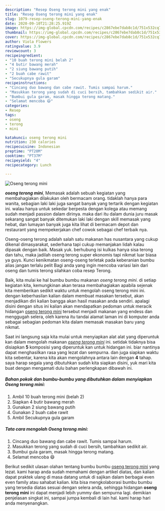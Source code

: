 ```yaml
---
description: "Resep Oseng terong mini yang enak"
title: "Resep Oseng terong mini yang enak"
slug: 1079-resep-oseng-terong-mini-yang-enak
date: 2020-09-10T21:28:25.919Z
image: https://img-global.cpcdn.com/recipes/c2867ebe7dab8c1d/751x532cq70/oseng-terong-mini-foto-resep-utama.jpg
thumbnail: https://img-global.cpcdn.com/recipes/c2867ebe7dab8c1d/751x532cq70/oseng-terong-mini-foto-resep-utama.jpg
cover: https://img-global.cpcdn.com/recipes/c2867ebe7dab8c1d/751x532cq70/oseng-terong-mini-foto-resep-utama.jpg
author: Viola Flowers
ratingvalue: 3.9
reviewcount: 3
recipeingredient:
- "10 buah terong mini belah 2"
- "4 butir bawang merah"
- "2 siung bawang putih"
- "2 buah cabe rawit"
- "Secukupnya gula garam"
recipeinstructions:
- "Cincang duo bawang dan cabe rawit. Tumis sampai harum."
- "Masukkan terong yang sudah di cuci bersih, tambahkan sedikit air."
- "Bumbui gula garam, masak hingga terong matang."
- "Selamat mencoba 😄"
categories:
- Resep
tags:
- oseng
- terong
- mini

katakunci: oseng terong mini 
nutrition: 230 calories
recipecuisine: Indonesian
preptime: "PT20M"
cooktime: "PT37M"
recipeyield: "4"
recipecategory: Lunch

---
```



![Oseng terong mini](https://img-global.cpcdn.com/recipes/c2867ebe7dab8c1d/751x532cq70/oseng-terong-mini-foto-resep-utama.jpg)

<b><i>oseng terong mini</i></b>, Memasak adalah sebuah kegiatan yang membahagiakan dilakukan oleh bermacam orang. tidaklah hanya para wanita, sebagian laki laki juga sangat banyak yang tertarik dengan kegiatan ini. walau hanya untuk sekedar berpesta dengan kolega atau memang sudah menjadi passion dalam dirinya. maka dari itu dalam dunia juru masak sekarang sangat banyak ditemukan laki laki dengan skill memasak yang hebat, dan lumayan banyak juga kita lihat di bermacam depot dan restaurant yang mempekerjakan chef cowok sebagai chef terbaik nya.

Oseng-oseng terong adalah salah satu makanan has nusantara yang cukup dikenal dimasyarakat, sederhana tapi cukup memanjakan lidah kalau dipasak dengan baik. Masak yuk. berhubung isi kulkas hanya sisa terong dan tahu, maka jadilah oseng terong super ekonomis tapi nikmat luar biasa ya guys. Kunci kenikmatan oseng-oseng terletak pada keberanian bumbu alias jangan terlalu pelit Bagi anda yang ingin mencoba variasi lain dari oseng dan tumis terong silahkan coba resep Terong.

Baik, kita mulai ke hal bumbu bumbu makanan <i>oseng terong mini</i>. di setiap kegiatan kita, kemungkinan akan terasa membahagiakan apabila sejenak kita memberikan sedikit waktu untuk mengolah oseng terong mini ini. dengan keberhasilan kalian dalam membuat masakan tersebut, akan menjadikan diri kalian bangga akan hasil masakan anda sendiri. apalagi disini dengan situs ini kalian akan mendapatkan pedoman untuk meracik hidangan <u>oseng terong mini</u> tersebut menjadi makanan yang endess dan menggugah selera, oleh karena itu tandai alamat laman ini di komputer anda sebagai sebagian pedoman kita dalam memasak masakan baru yang nikmat.


Saat ini langsung saja kita mulai untuk menyiapkan alat alat yang diperuntuk kan dalam mengolah makanan <u><i>oseng terong mini</i></u> ini. setidak tidaknya bisa disiapkan <b>5</b> komposisi yang diperuntuk kan untuk hidangan ini. biar nantinya dapat menghasilkan rasa yang lezat dan sempurna. dan juga siapkan waktu kita sebentar, karena kita akan mengolahnya antara lain dengan <b>4</b> tahap. saya harap segala yang dibutuhkan sudah kita siapkan disini, yuk mari kita buat dengan mengamati dulu bahan perlengkapan dibawah ini.

<!--inarticleads1-->

##### Bahan pokok dan bumbu-bumbu yang dibutuhkan dalam menyiapkan Oseng terong mini:

1. Ambil 10 buah terong mini (belah 2)
1. Siapkan 4 butir bawang merah
1. Gunakan 2 siung bawang putih
1. Gunakan 2 buah cabe rawit
1. Ambil Secukupnya gula garam




<!--inarticleads2-->

##### Tata cara mengolah Oseng terong mini:

1. Cincang duo bawang dan cabe rawit. Tumis sampai harum.
1. Masukkan terong yang sudah di cuci bersih, tambahkan sedikit air.
1. Bumbui gula garam, masak hingga terong matang.
1. Selamat mencoba 😄




Berikut sedikit ulasan olahan tentang bumbu bumbu <u>oseng terong mini</u> yang lezat. kami harap anda sudah memahami dengan artikel diatas, dan kalian dapat praktek ulang di masa datang untuk di sajikan dalam berbagai even even family atau sahabat kalian. kita bisa mengkolaborasi bumbu bumbu yang tersedia diatas sesuai dengan selera anda, sehingga hidangan <b>oseng terong mini</b> ini dapat menjadi lebih yummy dan sempurna lagi. demikian penjelasan singkat ini, sampai jumpa kembali di lain hal. kami harap hari anda menyenangkan.
